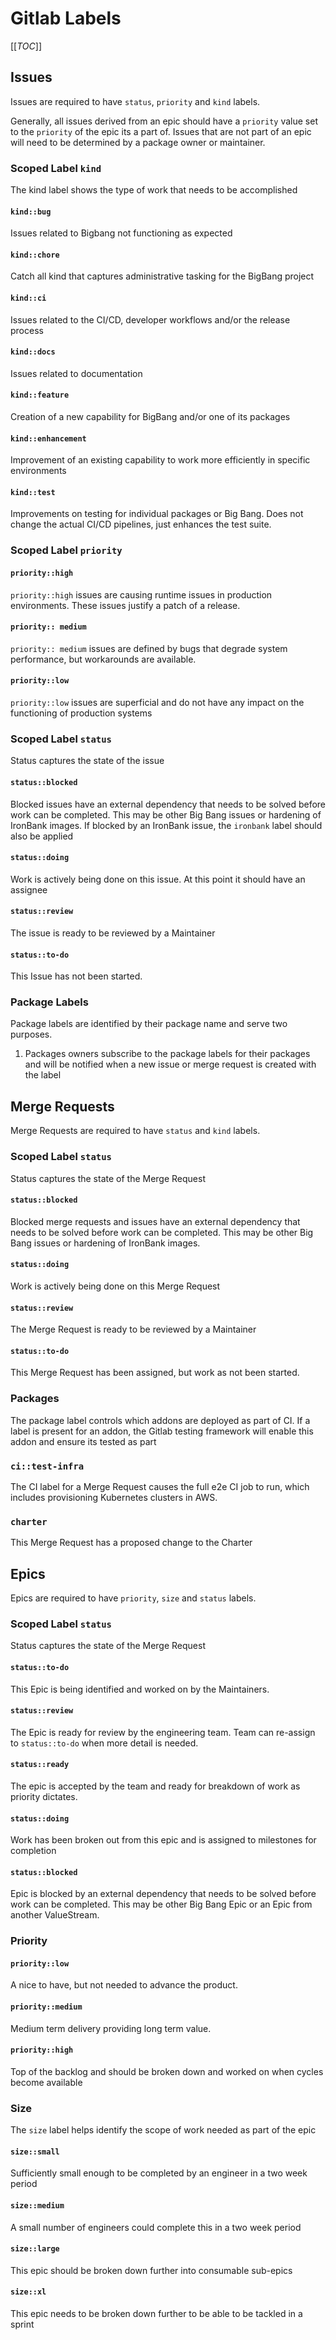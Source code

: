 # Gitlab Labels

[[_TOC_]]

## Issues

Issues are required to have `status`, `priority` and `kind` labels.

Generally, all issues derived from an epic should have a `priority` value set to the `priority` of the epic its a part of.
Issues that are not part of an epic will need to be determined by a package owner or maintainer.

### Scoped Label `kind`

The kind label shows the type of work that needs to be accomplished

#### `kind::bug`

Issues related to Bigbang not functioning as expected

#### `kind::chore`

Catch all kind that captures administrative tasking for the BigBang project

#### `kind::ci`

Issues related to the CI/CD, developer workflows and/or the release process

#### `kind::docs`

Issues related to documentation

#### `kind::feature`

Creation of a new capability for BigBang and/or one of its packages

#### `kind::enhancement`

Improvement of an existing capability to work more efficiently in specific environments

#### `kind::test`

Improvements on testing for individual packages or Big Bang.  Does not change the actual CI/CD pipelines, just enhances the test suite.

### Scoped Label `priority`

#### `priority::high`

`priority::high` issues are causing runtime issues in production environments. These issues justify a patch of a release.

#### `priority:: medium`

`priority:: medium` issues are defined by bugs that degrade system performance, but workarounds are available.  

#### `priority::low`

`priority::low` issues are superficial and do not have any impact on the functioning of production systems

### Scoped Label `status`

Status captures the state of the issue

#### `status::blocked`

Blocked issues have an external dependency that needs to be solved before work can be completed.  This may be other Big Bang issues or hardening of IronBank images.  If blocked by an IronBank issue, the `ironbank` label should also be applied

#### `status::doing`

Work is actively being done on this issue.  At this point it should have an assignee

#### `status::review`

The issue is ready to be reviewed by a Maintainer

#### `status::to-do`

This Issue has not been started.

### Package Labels

Package labels are identified by their package name and serve two purposes.

1. Packages owners subscribe to the package labels for their packages and will be notified when a new issue or merge request is created with the label

## Merge Requests

Merge Requests are required to have `status` and `kind` labels.

### Scoped Label `status`

Status captures the state of the Merge Request

#### `status::blocked`

Blocked merge requests and issues have an external dependency that needs to be solved before work can be completed.  This may be other Big Bang issues or hardening of IronBank images.

#### `status::doing`

Work is actively being done on this Merge Request

#### `status::review`

The Merge Request is ready to be reviewed by a Maintainer

#### `status::to-do`

This Merge Request has been assigned, but work as not been started.

### Packages

The package label controls which addons are deployed as part of CI. If a label is present for an addon, the Gitlab testing framework will enable this addon and ensure its tested as part

### `ci::test-infra`

The CI label for a Merge Request causes the full e2e CI job to run, which includes provisioning Kubernetes clusters in AWS.

### `charter`

This Merge Request has a proposed change to the Charter

## Epics

Epics are required to have `priority`, `size` and `status` labels.

### Scoped Label `status`

Status captures the state of the Merge Request

#### `status::to-do`

This Epic is being identified and worked on by the Maintainers.

#### `status::review`

The Epic is ready for review by the engineering team.  Team can re-assign to `status::to-do` when more detail is needed.

#### `status::ready`

The epic is accepted by the team and ready for breakdown of work as priority dictates.

#### `status::doing`

Work has been broken out from this epic and is assigned to milestones for completion

#### `status::blocked`

Epic is blocked by an external dependency that needs to be solved before work can be completed.  This may be other Big Bang Epic or an Epic from another ValueStream.

### Priority

#### `priority::low`

A nice to have, but not needed to advance the product.

#### `priority::medium`

Medium term delivery providing long term value.

#### `priority::high`

Top of the backlog and should be broken down and worked on when cycles become available

### Size

The `size` label helps identify the scope of work needed as part of the epic

#### `size::small`

Sufficiently small enough to be completed by an engineer in a two week period

#### `size::medium`

A small number of engineers could complete this in a two week period

#### `size::large`

This epic should be broken down further into consumable sub-epics

#### `size::xl`

This epic needs to be broken down further to be able to be tackled in a sprint
